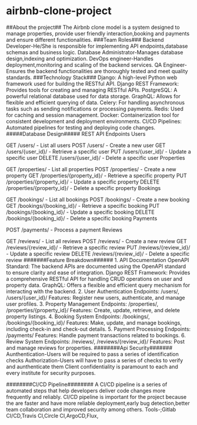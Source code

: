 # airbnb-clone-project
##About the project##                                                                                                                                                             The Airbnb clone model is a system designed to manage properties, provide user friendly interaction,booking and payments and ensure different functionalities.                 ###Team Roles###
Backend Developer-He/She is responsible for implementing API endpoints,database schemas and business logic.
Database Administrator-Manages database design,indexing and optimization.
DevOps engineer-Handles deployment,monitoring and scaling of the backend services.
QA Engineer-Ensures the backend functionalities are thoroughly tested and meet quality standards.
                                                                                                                                                                              ###Technology Stack###
    Django: A high-level Python web framework used for building the RESTful API.
    Django REST Framework: Provides tools for creating and managing RESTful APIs.
    PostgreSQL: A powerful relational database used for data storage.
    GraphQL: Allows for flexible and efficient querying of data.
    Celery: For handling asynchronous tasks such as sending notifications or processing payments.
    Redis: Used for caching and session management.
    Docker: Containerization tool for consistent development and deployment environments.
    CI/CD Pipelines: Automated pipelines for testing and deploying code changes.                                                                                                  #####Database Design#####                                                                                                                                                        REST API Endpoints
Users

GET /users/ - List all users
POST /users/ - Create a new user
GET /users/{user_id}/ - Retrieve a specific user
PUT /users/{user_id}/ - Update a specific user
DELETE /users/{user_id}/ - Delete a specific user
Properties

GET /properties/ - List all properties
POST /properties/ - Create a new property
GET /properties/{property_id}/ - Retrieve a specific property
PUT /properties/{property_id}/ - Update a specific property
DELETE /properties/{property_id}/ - Delete a specific property
Bookings

GET /bookings/ - List all bookings
POST /bookings/ - Create a new booking
GET /bookings/{booking_id}/ - Retrieve a specific booking
PUT /bookings/{booking_id}/ - Update a specific booking
DELETE /bookings/{booking_id}/ - Delete a specific booking
Payments

POST /payments/ - Process a payment
Reviews

GET /reviews/ - List all reviews
POST /reviews/ - Create a new review
GET /reviews/{review_id}/ - Retrieve a specific review
PUT /reviews/{review_id}/ - Update a specific review
DELETE /reviews/{review_id}/ - Delete a specific review                                                                                                                            #######Feature Breakdown######                                                                                                                                              1. API Documentation
OpenAPI Standard: The backend APIs are documented using the OpenAPI standard to ensure clarity and ease of integration.
Django REST Framework: Provides a comprehensive RESTful API for handling CRUD operations on user and property data.
GraphQL: Offers a flexible and efficient query mechanism for interacting with the backend.
2. User Authentication
Endpoints: /users/, /users/{user_id}/
Features: Register new users, authenticate, and manage user profiles.
3. Property Management
Endpoints: /properties/, /properties/{property_id}/
Features: Create, update, retrieve, and delete property listings.
4. Booking System
Endpoints: /bookings/, /bookings/{booking_id}/
Features: Make, update, and manage bookings, including check-in and check-out details.
5. Payment Processing
Endpoints: /payments/
Features: Handle payment transactions related to bookings.
6. Review System
Endpoints: /reviews/, /reviews/{review_id}/
Features: Post and manage reviews for properties.                                                                                                                                                                                                                                                                                                                ########Api Security#######                                                                                                                                                    Aunthentication-Users will be required to pass a series of identification checks                                                                                              Authorization-Users will have to pass a series of checks to verify and aunthenticate them                                                                                    Client confidentiality is paramount to each and every institute for security purposes.

########CI/CD Pipeline########                                                                                                                                                  A CI/CD pipeline is a series of automated steps that help developers deliver code changes more frequently and reliably.                                                       CI/CD pipeline is important for the project because the are faster and have more reliable deployment,early bug detection,better team collaboration and improved security among others.                                                                                                                                                                  Tools-;Gitlab CI/CD,Travis CI,Circle CI,ArgoCD,Flux,

